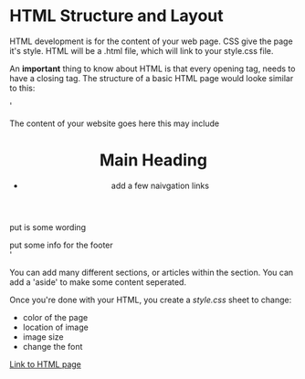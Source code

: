 # HTML Structure and Layout

HTML development is for the content of your web page.  CSS give the page it's style.  HTML will be a .html file, which will link to your style.css file.

An **important** thing to know about HTML is that every opening tag, needs to have a closing tag.  The structure of a basic HTML page would looke similar to this:

'<!DOCTYPE html>
<html>
    <head>
        <title>
        This is what goes on the tab in your bowser
        </title>
    </head>
    <body> 
    The content of your website goes here this may include
       <header>
            <h1> Main Heading </h1>
            <nav> 
                <ul>
                    <li> add a few naivgation links </li>
                </ul>
            </nav>
        </header>
        <section>
            <p> put is some wording </p>
        </section>
    <footer> put some info for the footer </footer>
    </body>
</html>'

You can add many different sections, or articles within the section.  You can add a 'aside' to make some content seperated.

Once you're done with your HTML, you create a *style.css* sheet to change:

- color of the page
- location of image
- image size 
- change the font

[Link to HTML page](http://127.0.0.1:5500/html-css-js/index.html)